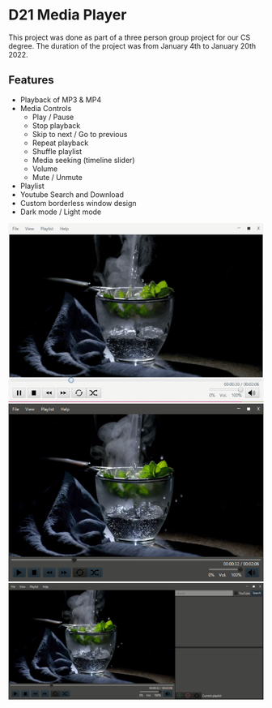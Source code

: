 # D21 Media Player 
This project was done as part of a three person group project for our CS degree.
The duration of the project was from January 4th to January 20th 2022.

## Features
 - Playback of MP3 & MP4
 - Media Controls
   - Play / Pause
   - Stop playback
   - Skip to next / Go to previous
   - Repeat playback
   - Shuffle playlist
   - Media seeking (timeline slider)
   - Volume
   - Mute / Unmute
 - Playlist
 - Youtube Search and Download
 - Custom borderless window design
 - Dark mode / Light mode


![Video Player GIF](/img/video-player.gif)
![Video Player Dark Mode](/img/video-player-dark.png)
![Video Player Dark Mode Playlist](/img/video-player-playlist-dark.png)
